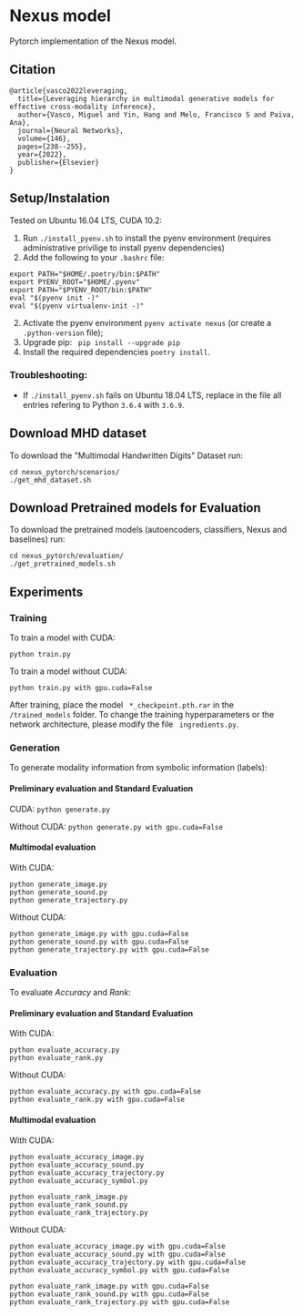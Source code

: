 # Nexus model
Pytorch implementation of the Nexus model.

## Citation
```
@article{vasco2022leveraging,
  title={Leveraging hierarchy in multimodal generative models for effective cross-modality inference},
  author={Vasco, Miguel and Yin, Hang and Melo, Francisco S and Paiva, Ana},
  journal={Neural Networks},
  volume={146},
  pages={238--255},
  year={2022},
  publisher={Elsevier}
}
```

## Setup/Instalation
Tested on Ubuntu 16.04 LTS, CUDA 10.2:

1. Run ``` ./install_pyenv.sh ``` to install the pyenv environment (requires administrative privilige to install pyenv dependencies)
2. Add the following to your  ``` .bashrc ``` file:
 ``` 
export PATH="$HOME/.poetry/bin:$PATH"
export PYENV_ROOT="$HOME/.pyenv"
export PATH="$PYENV_ROOT/bin:$PATH"
eval "$(pyenv init -)"
eval "$(pyenv virtualenv-init -)"
  ```  
2. Activate the pyenv environment ``` pyenv activate nexus ``` (or create a ``` .python-version ``` file);
3. Upgrade pip: ``` pip install --upgrade pip```
4. Install the required dependencies ``` poetry install ```.

### Troubleshooting:
- If ``` ./install_pyenv.sh ``` fails on Ubuntu 18.04 LTS, replace in the file all entries refering to Python ```3.6.4``` with ```3.6.9```.

## Download MHD dataset
To download the "Multimodal Handwritten Digits" Dataset run:
```
cd nexus_pytorch/scenarios/
./get_mhd_dataset.sh    
```

## Download Pretrained models for Evaluation
To download the pretrained models (autoencoders, classifiers, Nexus and baselines) run:
```
cd nexus_pytorch/evaluation/
./get_pretrained_models.sh    
```

## Experiments

### Training
To train a model with CUDA:
```
python train.py
```

To train a model without CUDA:
```
python train.py with gpu.cuda=False
```
After training, place the model ``` *_checkpoint.pth.rar``` in the ``` /trained_models``` folder. To change the training hyperparameters or the network architecture, please modify the file ``` ingredients.py```.

### Generation
To generate modality information from symbolic information (labels):

#### Preliminary evaluation and Standard Evaluation
CUDA: ```python generate.py```
 
Without CUDA: ```python generate.py with gpu.cuda=False```

#### Multimodal evaluation
With CUDA:
```
python generate_image.py
python generate_sound.py
python generate_trajectory.py
```

Without CUDA:
```
python generate_image.py with gpu.cuda=False
python generate_sound.py with gpu.cuda=False
python generate_trajectory.py with gpu.cuda=False
```

### Evaluation
To evaluate _Accuracy_ and _Rank_:

#### Preliminary evaluation and Standard Evaluation

With CUDA:
```
python evaluate_accuracy.py
python evaluate_rank.py
```

Without CUDA:
```
python evaluate_accuracy.py with gpu.cuda=False
python evaluate_rank.py with gpu.cuda=False
```

#### Multimodal evaluation
With CUDA:

```
python evaluate_accuracy_image.py
python evaluate_accuracy_sound.py
python evaluate_accuracy_trajectory.py
python evaluate_accuracy_symbol.py

python evaluate_rank_image.py
python evaluate_rank_sound.py
python evaluate_rank_trajectory.py
```
Without CUDA:
```
python evaluate_accuracy_image.py with gpu.cuda=False
python evaluate_accuracy_sound.py with gpu.cuda=False
python evaluate_accuracy_trajectory.py with gpu.cuda=False
python evaluate_accuracy_symbol.py with gpu.cuda=False

python evaluate_rank_image.py with gpu.cuda=False
python evaluate_rank_sound.py with gpu.cuda=False
python evaluate_rank_trajectory.py with gpu.cuda=False
```
